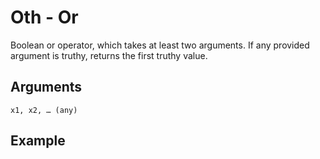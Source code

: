 # Oth - Or

Boolean or operator, which takes at least two arguments. If any provided argument is truthy, returns the first truthy value.

## Arguments

```x1, x2, … (any)```

## Example
<editor :code="`
whe oth par two 2. par seven six...
pri yeah..
`"
:code-wordier="`
When you otherwise compare two and 2: compare seven and six...
Print yeah!
`" output-method='console'></editor>